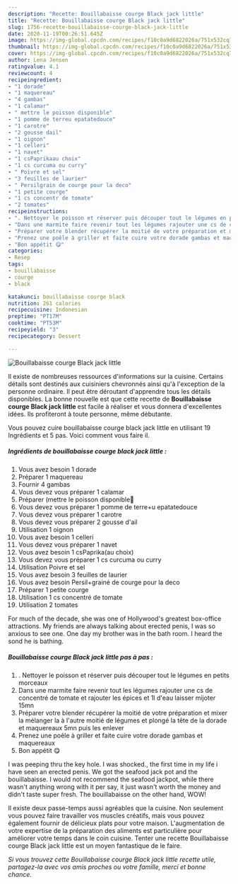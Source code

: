 ```yaml
---
description: "Recette: Bouillabaisse courge Black jack little"
title: "Recette: Bouillabaisse courge Black jack little"
slug: 1756-recette-bouillabaisse-courge-black-jack-little
date: 2020-11-19T00:26:51.645Z
image: https://img-global.cpcdn.com/recipes/f10c0a9d6822026a/751x532cq70/bouillabaisse-courge-black-jack-little-photo-principale-de-la-recette.jpg
thumbnail: https://img-global.cpcdn.com/recipes/f10c0a9d6822026a/751x532cq70/bouillabaisse-courge-black-jack-little-photo-principale-de-la-recette.jpg
cover: https://img-global.cpcdn.com/recipes/f10c0a9d6822026a/751x532cq70/bouillabaisse-courge-black-jack-little-photo-principale-de-la-recette.jpg
author: Lena Jensen
ratingvalue: 4.1
reviewcount: 4
recipeingredient:
- "1 dorade"
- "1 maquereau"
- "4 gambas"
- "1 calamar"
- " mettre le poisson disponible"
- "1 pomme de terreu epatatedouce"
- "1 carotre"
- "2 gousse dail"
- "1 oignon"
- "1 celleri"
- "1 navet"
- "1 csPaprikaau choix"
- "1 cs curcuma ou curry"
- " Poivre et sel"
- "3 feuilles de laurier"
- " Persilgrain de courge pour la deco"
- "1 petite courge"
- "1 cs concentr de tomate"
- "2 tomates"
recipeinstructions:
- ". Nettoyer le poisson et réserver puis découper tout le légumes en petits morceaux"
- "Dans une marmite faire revenir tout les légumes rajouter une cs de concentré de tomate et rajouter les épices et 1l d&#39;eau laisser mijoter 15mn"
- "Préparer votre blender récupérer la moitié de votre préparation et mixer la mélanger la à l&#39;autre moitié de légumes et plongé la tête de la dorade et maquereaux 5mn puis les enlever"
- "Prenez une poêle à griller et faite cuire votre dorade gambas et maquereaux"
- "Bon appétit 😋"
categories:
- Resep
tags:
- bouillabaisse
- courge
- black

katakunci: bouillabaisse courge black 
nutrition: 261 calories
recipecuisine: Indonesian
preptime: "PT17M"
cooktime: "PT53M"
recipeyield: "3"
recipecategory: Dessert

---
```



![Bouillabaisse courge Black jack little](https://img-global.cpcdn.com/recipes/f10c0a9d6822026a/751x532cq70/bouillabaisse-courge-black-jack-little-photo-principale-de-la-recette.jpg)

Il existe de nombreuses ressources d'informations sur la cuisine. Certains détails sont destinés aux cuisiniers chevronnés ainsi qu'à l'exception de la personne ordinaire. Il peut être déroutant d'apprendre tous les détails disponibles. La bonne nouvelle est que cette recette de <strong> Bouillabaisse courge Black jack little </strong> est facile à réaliser et vous donnera d'excellentes idées. Ils profiteront à toute personne, même débutante.

<!--inarticleads1-->

Vous pouvez cuire bouillabaisse courge black jack little en utilisant 19 Ingrédients et 5 pas. Voici comment vous faire il.

##### Ingrédients de bouillabaisse courge black jack little :

1. Vous avez besoin 1 dorade
1. Préparer 1 maquereau
1. Fournir 4 gambas
1. Vous devez vous préparer 1 calamar
1. Préparer  (mettre le poisson disponible💅
1. Vous devez vous préparer 1 pomme de terre+u epatatedouce
1. Vous devez vous préparer 1 carotre
1. Vous devez vous préparer 2 gousse d&#39;ail
1. Utilisation 1 oignon
1. Vous avez besoin 1 celleri
1. Vous devez vous préparer 1 navet
1. Vous avez besoin 1 csPaprika(au choix)
1. Vous devez vous préparer 1 cs curcuma ou curry
1. Utilisation  Poivre et sel
1. Vous avez besoin 3 feuilles de laurier
1. Vous avez besoin  Persil+grainé de courge pour la deco
1. Préparer 1 petite courge
1. Utilisation 1 cs concentré de tomate
1. Utilisation 2 tomates


For much of the decade, she was one of Hollywood&#39;s greatest box-office attractions. My friends are always talking about erected penis, I was so anxious to see one. One day my brother was in the bath room. I heard the sond he is bathing. 

<!--inarticleads2-->

##### Bouillabaisse courge Black jack little pas à pas :

1. . Nettoyer le poisson et réserver puis découper tout le légumes en petits morceaux
1. Dans une marmite faire revenir tout les légumes rajouter une cs de concentré de tomate et rajouter les épices et 1l d&#39;eau laisser mijoter 15mn
1. Préparer votre blender récupérer la moitié de votre préparation et mixer la mélanger la à l&#39;autre moitié de légumes et plongé la tête de la dorade et maquereaux 5mn puis les enlever
1. Prenez une poêle à griller et faite cuire votre dorade gambas et maquereaux
1. Bon appétit 😋


I was peeping thru the key hole. I was shocked., the first time in my life i have seen an erected penis. We got the seafood jack pot and the bouillabaisse. I would not recommend the seafood jackpot, while there wasn&#39;t anything wrong with it per say, it just wasn&#39;t worth the money and didn&#39;t taste super fresh. The bouillabaisse on the other hand, WOW! 

<!--inarticleads1-->

<p>
Il existe deux passe-temps aussi agréables que la cuisine. Non seulement vous pouvez faire travailler vos muscles créatifs, mais vous pouvez également fournir de délicieux plats pour votre maison. L'augmentation de votre expertise de la préparation des aliments est particulière pour améliorer votre temps dans le coin cuisine. Tenter une recette Bouillabaisse courge Black jack little est un moyen fantastique de le faire.
</p>

<p>
<i>Si vous trouvez cette Bouillabaisse courge Black jack little recette utile, partagez-la avec vos amis proches ou votre famille, merci et bonne chance.</i>
</p>
